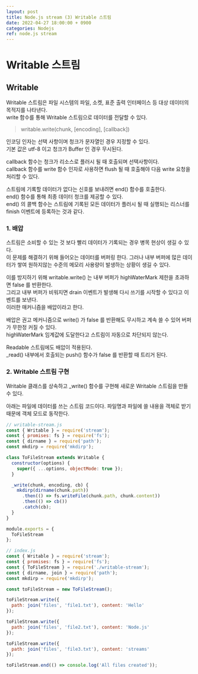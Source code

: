 ```yaml
---
layout: post
title: Node.js stream (3) Writable 스트림  
date: 2022-04-27 18:00:00 + 0900
categories: Nodejs
ref: node.js stream
---
```

# Writable 스트림

## Writable
Writable 스트림은 파일 시스템의 파일, 소켓, 표준 출력 인터페이스 등 대상 데이터의 목적지를 나타낸다.   
write 함수를 통해 Writable 스트림으로 데이터를 전달할 수 있다.   

> writable.write(chunk, [encoding], [callback])   

인코딩 인자는 선택 사항이며 청크가 문자열인 경우 지정할 수 있다.    
기본 값은 utf-8 이고 청크가 Buffer 인 경우 무시된다.   

callback 함수는 청크가 리소스로 플러시 될 때 호출되며 선택사항이다.   
callback 함수를 write 함수 인자로 사용하면 flush 될 때 호출해야 다음 write 요청을 처리할 수 있다.   

스트림에 기록할 데이터가 없다는 신호를 보내려면 end() 함수를 호출한다.   
end() 함수를 통해 최종 데이터 청크를 제공할 수 있다.    
end() 의 콜백 함수는 스트림에 기록된 모든 데이터가 플러시 될 때 실행되는 리스너를 finish 이벤트에 등록하는 것과 같다.

### 1. 배압
스트림은 소비할 수 있는 것 보다 빨리 데이터가 기록되는 경우 병목 현상이 생길 수 있다.   
이 문제를 해결하기 위해 들어오는 데이터를 버퍼링 한다. 그러나 내부 버퍼에 많은 데이터가 쌓여 원하지않는 수준의 메모리 사용량이 발생하는 상황이 생길 수 있다.   

이를 방지하기 위해 writable.write() 는 내부 버퍼가 highWaterMark 제한을 초과하면 false 를 반환한다.   
그리고 내부 버퍼가 비워지면 drain 이벤트가 발생해 다시 쓰기를 시작할 수 있다고 이벤트를 보낸다.    
이러한 매커니즘을 배압이라고 한다.   

배압은 권고 메커니즘으로 write() 가 false 를 반환해도 무시하고 계속 쓸 수 있어 버퍼가 무한정 커질 수 있다.   
highWaterMark 임계값에 도달한다고 스트림이 자동으로 차단되지 않는다.   

Readable 스트림에도 배압이 적용된다.   
_read() 내부에서 호출되는 push() 함수가 false 를 반환할 때 트리거 된다.


### 2. Writable 스트림 구현
Writable 클래스를 상속하고 _write() 함수를 구현해 새로운 Writable 스트림을 만들 수 있다.

아래는 파일에 데이터를 쓰는 스트림 코드이다. 파일명과 파일에 쓸 내용을 객체로 받기 때문에 객체 모드로 동작한다.   

```javascript
// writable-stream.js
const { Writable } = require('stream');
const { promises: fs } = require('fs');
const { dirname } = require('path');
const mkdirp = require('mkdirp');

class ToFileStream extends Writable {
  constructor(options) {
    super({ ...options, objectMode: true });
  }

  _write(chunk, encoding, cb) {
    mkdirp(dirname(chunk.path))
      .then(() => fs.writeFile(chunk.path, chunk.content))
      .then(() => cb())
      .catch(cb);
  }
}

module.exports = {
  ToFileStream
};
```

```javascript
// index.js
const { Writable } = require('stream');
const { promises: fs } = require('fs');
const { ToFileStream } = require('./writable-stream');
const { dirname, join } = require('path');
const mkdirp = require('mkdirp');

const toFileStream = new ToFileStream();

toFileStream.write({
  path: join('files', 'file1.txt'), content: 'Hello'
});

toFileStream.write({
  path: join('files', 'file2.txt'), content: 'Node.js'
});

toFileStream.write({
  path: join('files', 'file3.txt'), content: 'streams'
});

toFileStream.end(() => console.log('All files created'));
```
